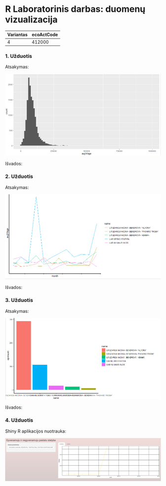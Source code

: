 # R Laboratorinis darbas: duomenų vizualizacija

| Variantas | ecoActCode |
|------------- | ------------- |
|4   | 412000 |


### 1. Užduotis

Atsakymas:

![histograma](img/pavyzdys1.png)

Išvados:

### 2. Užduotis

Atsakymas:

![atlyginimai](img/pavyzdys2.png)

Išvados:


### 3. Užduotis

Atsakymas:

![apdraustieji](img/pavyzdys3.png)

Išvados:


### 4. Užduotis

Shiny R aplikacijos nuotrauka:

![shiny app](img/shinyexample.png)
